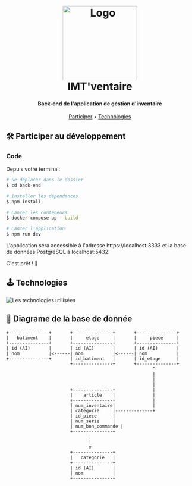 <h1 align="center">
    <br>
        <img src="/front-end/public/logo.svg" alt="Logo" width="200">
    <br>
    IMT'ventaire
</h1>

<h4 align="center">Back-end de l'application de gestion d'inventaire</h4>

<p align="center">
  <a href="#🛠️-participer-au-développement">Participer</a> •
  <a href="#🕹️-technologies">Technologies</a>
</p>

## 🛠️ Participer au développement

### Code

Depuis votre terminal:

```bash
# Se déplacer dans le dossier
$ cd back-end

# Installer les dépendances
$ npm install

# Lancer les conteneurs
$ docker-compose up --build

# Lancer l'application
$ npm run dev
```

L'application sera accessible à l'adresse https://localhost:3333 et la base de données PostgreSQL à localhost:5432.

C'est prêt ! 🚀

## 🕹️ Technologies

<img src="https://skillicons.dev/icons?i=adonis,postgres,docker" alt="Les technologies utilisées" />


## 🤖 Diagrame de la base de donnée

```
+---------------+       +---------------+       +---------------+
|   batiment    |       |     etage     |       |     piece     |
+---------------+       +---------------+       +---------------+
| id (AI)       |       | id (AI)       |       | id (AI)       |
| nom           |<------| nom           |<------| nom           |
+---------------+       | id_batiment   |       | id_etage      |
                        +---------------+       +---------------+
                                                       ^
                                                       |
                                                       |
                                                       |
                        +---------------+              |
                        |    article    |              |
                        +---------------+              |
                        | num_inventaire|              |
                        | categorie     |--------------+
                        | id_piece      |
                        | num_serie     |
                        | num_bon_commande |
                        +---------------+
                               |
                               |
                               v
                        +---------------+
                        |   categorie   |
                        +---------------+
                        | id (AI)       |
                        | nom           |
                        +---------------+
